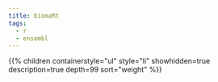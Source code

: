 ```yaml
---
title: biomaRt
tags:
  - r
  - ensembl
---
```


{{% children
	containerstyle="ul"
	style="li"
	showhidden=true
	description=true
	depth=99
	sort="weight" %}}

